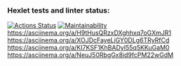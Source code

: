 ### Hexlet tests and linter status:

[![Actions Status](https://github.com/runabal/frontend-project-lvl1/workflows/hexlet-check/badge.svg)](https://github.com/runabal/frontend-project-lvl1/actions)
[![Maintainability](https://api.codeclimate.com/v1/badges/ba8376bf451401f7ec34/maintainability)](https://codeclimate.com/github/runabal/frontend-project-lvl1/maintainability)
https://asciinema.org/a/H9tHusQRzxDXghhxq7oGXmJR1
https://asciinema.org/a/XOJDcFayeLjGY0DLg6TRyRfCd
https://asciinema.org/a/KI7KSF1KhBADyI55q5KKuGaM0
https://asciinema.org/a/NeuJ50RbgGx8id9fcPM22wGdM
